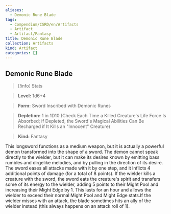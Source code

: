 ```yaml
---
aliases:
  - Demonic Rune Blade
tags:
  - Compendium/CSRD/en/Artifacts
  - Artifact
  - Artifact/Fantasy
title: Demonic Rune Blade
collection: Artifacts
kind: Artifact
categories: []
---
```

## Demonic Rune Blade    
>[!info] Stats    
> **Level:** 1d6+4    
> **Form:** Sword Inscribed with Demonic Runes    
> **Depletion:** 1 in 1D10 (Check Each Time a Killed Creature's Life Force Is Absorbed; if Depleted, the Sword's Magical Abilities Can Be Recharged if It Kills an "Innocent" Creature)    
> **Kind:** Fantasy  
    
This longsword functions as a medium weapon, but it is actually a powerful demon transformed into the shape of a sword. The demon cannot speak directly to the wielder, but it can make its desires known by emitting bass rumbles and dirgelike melodies, and by pulling in the direction of its desire. The sword eases all attacks made with it by one step, and it inflicts 4 additional points of damage (for a total of 8 points). If the wielder kills a creature with the sword, the sword eats the creature's spirit and transfers some of its energy to the wielder, adding 5 points to their Might Pool and increasing their Might Edge by 1. This lasts for an hour and allows the wielder to exceed their normal Might Pool and Might Edge stats.If the wielder misses with an attack, the blade sometimes hits an ally of the wielder instead (this always happens on an attack roll of 1).